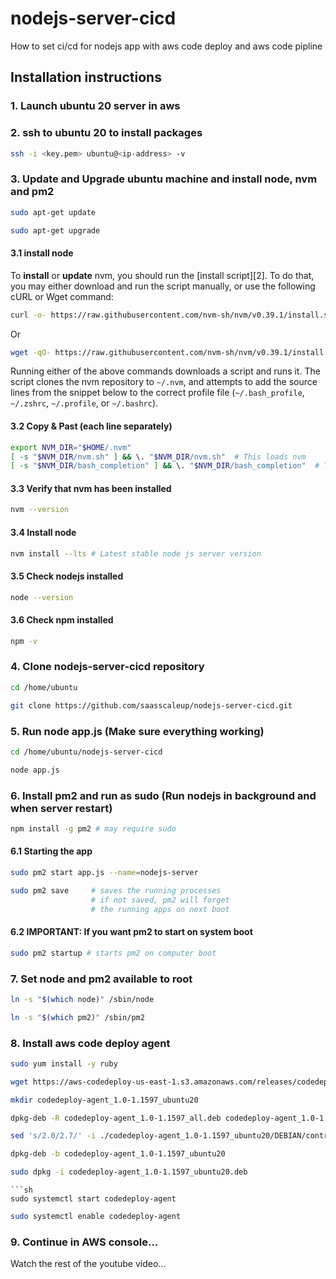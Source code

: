 # nodejs-server-cicd

How to set ci/cd for nodejs app with aws code deploy and aws code pipline

## Installation instructions

### 1. Launch ubuntu 20 server in aws

### 2. ssh to ubuntu 20 to install packages

```sh
ssh -i <key.pem> ubuntu@<ip-address> -v
```

### 3. Update and Upgrade ubuntu machine and install node, nvm and pm2

```sh
sudo apt-get update
```

```sh
sudo apt-get upgrade
```
#### 3.1 install node

To **install** or **update** nvm, you should run the [install script][2]. To do that, you may either download and run the script manually, or use the following cURL or Wget command:
```sh
curl -o- https://raw.githubusercontent.com/nvm-sh/nvm/v0.39.1/install.sh | bash
```
Or
```sh
wget -qO- https://raw.githubusercontent.com/nvm-sh/nvm/v0.39.1/install.sh | bash
```

Running either of the above commands downloads a script and runs it. The script clones the nvm repository to `~/.nvm`, and attempts to add the source lines from the snippet below to the correct profile file (`~/.bash_profile`, `~/.zshrc`, `~/.profile`, or `~/.bashrc`).

#### 3.2 Copy & Past (each line separately)
<a id="profile_snippet"></a>
```sh
export NVM_DIR="$HOME/.nvm"
[ -s "$NVM_DIR/nvm.sh" ] && \. "$NVM_DIR/nvm.sh"  # This loads nvm
[ -s "$NVM_DIR/bash_completion" ] && \. "$NVM_DIR/bash_completion"  # This loads nvm bash_completion
```

#### 3.3 Verify that nvm has been installed

```sh
nvm --version
```

#### 3.4 Install node

```sh
nvm install --lts # Latest stable node js server version
```

#### 3.5 Check nodejs installed
```sh
node --version
```

#### 3.6 Check npm installed
```sh
npm -v
```

### 4. Clone nodejs-server-cicd repository

```sh
cd /home/ubuntu
```

```sh
git clone https://github.com/saasscaleup/nodejs-server-cicd.git
```

### 5. Run node app.js  (Make sure everything working)

```sh
cd /home/ubuntu/nodejs-server-cicd
```

```sh
node app.js
```

### 6. Install pm2 and run as sudo (Run nodejs in background and when server restart)
```sh
npm install -g pm2 # may require sudo
```

#### 6.1 Starting the app
```sh
sudo pm2 start app.js --name=nodejs-server
```
```sh
sudo pm2 save     # saves the running processes
                  # if not saved, pm2 will forget
                  # the running apps on next boot
```

#### 6.2 IMPORTANT: If you want pm2 to start on system boot
```sh
sudo pm2 startup # starts pm2 on computer boot
```

### 7. Set node and pm2 available to root

```sh
ln -s "$(which node)" /sbin/node
```
```sh
ln -s "$(which pm2)" /sbin/pm2
```

### 8. Install aws code deploy agent 
```sh
sudo yum install -y ruby
```

```sh
wget https://aws-codedeploy-us-east-1.s3.amazonaws.com/releases/codedeploy-agent_1.0-1.1597_all.deb
```
```sh
mkdir codedeploy-agent_1.0-1.1597_ubuntu20
```
```sh
dpkg-deb -R codedeploy-agent_1.0-1.1597_all.deb codedeploy-agent_1.0-1.1597_ubuntu20
```
```sh
sed 's/2.0/2.7/' -i ./codedeploy-agent_1.0-1.1597_ubuntu20/DEBIAN/control
```
```sh
dpkg-deb -b codedeploy-agent_1.0-1.1597_ubuntu20
```
```sh
sudo dpkg -i codedeploy-agent_1.0-1.1597_ubuntu20.deb
```
```
```sh
sudo systemctl start codedeploy-agent
```
```sh
sudo systemctl enable codedeploy-agent
```

### 9. Continue in AWS console...

Watch the rest of the youtube video...
